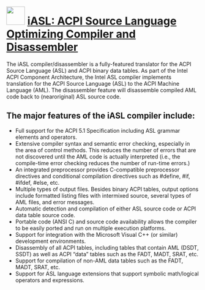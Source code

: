 ﻿# <img src="https://cdn.rawgit.com/warexify/chocolatey-edk2-buildtools/master/icons/iasl.png" width="48" height="48"/> [iASL: ACPI Source Language Optimizing Compiler and Disassembler](https://chocolatey.org/packages/iasl)

The iASL compiler/disassembler is a fully-featured translator for the ACPI Source Language (ASL) and ACPI binary data tables. As part of the Intel ACPI Component Architecture, the Intel ASL compiler implements translation for the ACPI Source Language (ASL) to the ACPI Machine Language (AML). The disassembler feature will disassemble compiled AML code back to (nearoriginal) ASL source code.

## The major features of the iASL compiler include:

- Full support for the ACPI 5.1 Specification including ASL grammar elements and operators.
- Extensive compiler syntax and semantic error checking, especially in the area of control methods. This reduces the number of errors that are not discovered until the AML code is actually interpreted (i.e., the compile-time error checking reduces the number of run-time errors.)
- An integrated preprocessor provides C-compatible preprocessor directives and conditional compilation directives such as #define, #if, #ifdef, #else, etc.
- Multiple types of output files. Besides binary ACPI tables, output options include formatted listing files with intermixed source, several types of AML files, and error messages.
- Automatic detection and compilation of either ASL source code or ACPI data table source code.
- Portable code (ANSI C) and source code availability allows the compiler to be easily ported and run on multiple execution platforms.
- Support for integration with the Microsoft Visual C++ (or similar) development environments.
- Disassembly of all ACPI tables, including tables that contain AML (DSDT, SSDT) as well as ACPI “data” tables such as the FADT, MADT, SRAT, etc.
- Support for compilation of non-AML data tables such as the FADT, MADT, SRAT, etc.
- Support for ASL language extensions that support symbolic math/logical operators and expressions.
